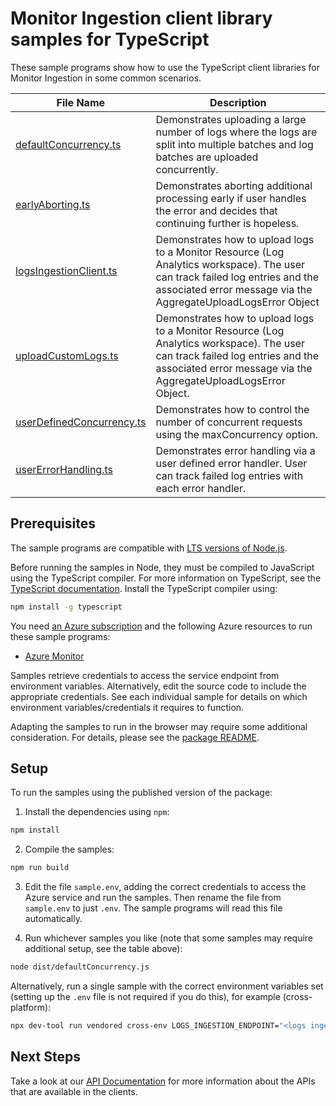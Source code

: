# Monitor Ingestion client library samples for TypeScript

These sample programs show how to use the TypeScript client libraries for Monitor Ingestion in some common scenarios.

| **File Name**                                       | **Description**                                                                                                                                                                                  |
| --------------------------------------------------- | ------------------------------------------------------------------------------------------------------------------------------------------------------------------------------------------------ |
| [defaultConcurrency.ts][defaultconcurrency]         | Demonstrates uploading a large number of logs where the logs are split into multiple batches and log batches are uploaded concurrently.                                                          |
| [earlyAborting.ts][earlyaborting]                   | Demonstrates aborting additional processing early if user handles the error and decides that continuing further is hopeless.                                                                     |
| [logsIngestionClient.ts][logsingestionclient]       | Demonstrates how to upload logs to a Monitor Resource (Log Analytics workspace). The user can track failed log entries and the associated error message via the AggregateUploadLogsError Object  |
| [uploadCustomLogs.ts][uploadcustomlogs]             | Demonstrates how to upload logs to a Monitor Resource (Log Analytics workspace). The user can track failed log entries and the associated error message via the AggregateUploadLogsError Object. |
| [userDefinedConcurrency.ts][userdefinedconcurrency] | Demonstrates how to control the number of concurrent requests using the maxConcurrency option.                                                                                                   |
| [userErrorHandling.ts][usererrorhandling]           | Demonstrates error handling via a user defined error handler. User can track failed log entries with each error handler.                                                                         |

## Prerequisites

The sample programs are compatible with [LTS versions of Node.js](https://github.com/nodejs/release#release-schedule).

Before running the samples in Node, they must be compiled to JavaScript using the TypeScript compiler. For more information on TypeScript, see the [TypeScript documentation][typescript]. Install the TypeScript compiler using:

```bash
npm install -g typescript
```

You need [an Azure subscription][freesub] and the following Azure resources to run these sample programs:

- [Azure Monitor][createinstance_azuremonitor]

Samples retrieve credentials to access the service endpoint from environment variables. Alternatively, edit the source code to include the appropriate credentials. See each individual sample for details on which environment variables/credentials it requires to function.

Adapting the samples to run in the browser may require some additional consideration. For details, please see the [package README][package].

## Setup

To run the samples using the published version of the package:

1. Install the dependencies using `npm`:

```bash
npm install
```

2. Compile the samples:

```bash
npm run build
```

3. Edit the file `sample.env`, adding the correct credentials to access the Azure service and run the samples. Then rename the file from `sample.env` to just `.env`. The sample programs will read this file automatically.

4. Run whichever samples you like (note that some samples may require additional setup, see the table above):

```bash
node dist/defaultConcurrency.js
```

Alternatively, run a single sample with the correct environment variables set (setting up the `.env` file is not required if you do this), for example (cross-platform):

```bash
npx dev-tool run vendored cross-env LOGS_INGESTION_ENDPOINT="<logs ingestion endpoint>" DATA_COLLECTION_RULE_ID="<data collection rule id>" STREAM_NAME="<stream name>" node dist/defaultConcurrency.js
```

## Next Steps

Take a look at our [API Documentation][apiref] for more information about the APIs that are available in the clients.

[defaultconcurrency]: https://github.com/Azure/azure-sdk-for-js/blob/main/sdk/monitor/monitor-ingestion/samples/v1/typescript/src/defaultConcurrency.ts
[earlyaborting]: https://github.com/Azure/azure-sdk-for-js/blob/main/sdk/monitor/monitor-ingestion/samples/v1/typescript/src/earlyAborting.ts
[logsingestionclient]: https://github.com/Azure/azure-sdk-for-js/blob/main/sdk/monitor/monitor-ingestion/samples/v1/typescript/src/logsIngestionClient.ts
[uploadcustomlogs]: https://github.com/Azure/azure-sdk-for-js/blob/main/sdk/monitor/monitor-ingestion/samples/v1/typescript/src/uploadCustomLogs.ts
[userdefinedconcurrency]: https://github.com/Azure/azure-sdk-for-js/blob/main/sdk/monitor/monitor-ingestion/samples/v1/typescript/src/userDefinedConcurrency.ts
[usererrorhandling]: https://github.com/Azure/azure-sdk-for-js/blob/main/sdk/monitor/monitor-ingestion/samples/v1/typescript/src/userErrorHandling.ts
[apiref]: https://learn.microsoft.com/javascript/api/
[freesub]: https://azure.microsoft.com/free/
[createinstance_azuremonitor]: https://learn.microsoft.com/azure/azure-monitor/
[package]: https://github.com/Azure/azure-sdk-for-js/tree/main/sdk/monitor/monitor-ingestion/README.md
[typescript]: https://www.typescriptlang.org/docs/home.html
